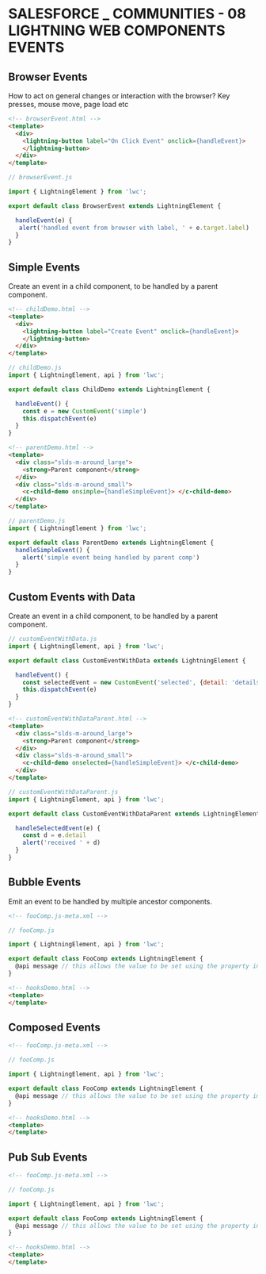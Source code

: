 # SALESFORCE _ COMMUNITIES - 08 LIGHTNING WEB COMPONENTS EVENTS
## Browser Events
How to act on general changes or interaction with the browser?  Key presses, mouse move, page load etc
```html
<!-- browserEvent.html -->
<template>
  <div>
    <lightning-button label="On Click Event" onclick={handleEvent}>
    </lightning-button>
  </div>
</template>
```
```js
// browserEvent.js

import { LightningElement } from 'lwc';

export default class BrowserEvent extends LightningElement {

  handleEvent(e) {
   alert('handled event from browser with label, ' + e.target.label)
  }
}
```
## Simple Events
Create an event in a child component, to be handled by a parent component.
```html
<!-- childDemo.html -->
<template>
  <div>
    <lightning-button label="Create Event" onclick={handleEvent}>
    </lightning-button>
  </div>
</template>
```
```js
// childDemo.js
import { LightningElement, api } from 'lwc';

export default class ChildDemo extends LightningElement {

  handleEvent() {
    const e = new CustomEvent('simple')
    this.dispatchEvent(e)
  }
}
```
```html
<!-- parentDemo.html -->
<template>
  <div class="slds-m-around_large">
    <strong>Parent component</strong>
  </div>
  <div class="slds-m-around_small">
    <c-child-demo onsimple={handleSimpleEvent}> </c-child-demo>
  </div>
</template>
```
```js
// parentDemo.js
import { LightningElement } from 'lwc';

export default class ParentDemo extends LightningElement {
  handleSimpleEvent() {
    alert('simple event being handled by parent comp')
  }
}
```
## Custom Events with Data
Create an event in a child component, to be handled by a parent component.
```js
// customEventWithData.js
import { LightningElement, api } from 'lwc';

export default class CustomEventWithData extends LightningElement {

  handleEvent() {
    const selectedEvent = new CustomEvent('selected', {detail: 'details in this object...'})
    this.dispatchEvent(e)
  }
}
```
```html
<!-- customEventWithDataParent.html -->
<template>
  <div class="slds-m-around_large">
    <strong>Parent component</strong>
  </div>
  <div class="slds-m-around_small">
    <c-child-demo onselected={handleSimpleEvent}> </c-child-demo>
  </div>
</template>
```
```js
// customEventWithDataParent.js
import { LightningElement, api } from 'lwc';

export default class CustomEventWithDataParent extends LightningElement {

  handleSelectedEvent(e) {
    const d = e.detail
    alert('received ' + d)
  }
}
```
## Bubble Events
Emit an event to be handled by multiple ancestor components.
```xml
<!-- fooComp.js-meta.xml -->
```
```js
// fooComp.js

import { LightningElement, api } from 'lwc';

export default class FooComp extends LightningElement {
  @api message // this allows the value to be set using the property in the meta
}
```
```html
<!-- hooksDemo.html -->
<template>
</template>
```
## Composed Events
```xml
<!-- fooComp.js-meta.xml -->
```
```js
// fooComp.js

import { LightningElement, api } from 'lwc';

export default class FooComp extends LightningElement {
  @api message // this allows the value to be set using the property in the meta
}
```
```html
<!-- hooksDemo.html -->
<template>
</template>
```
## Pub Sub Events
```xml
<!-- fooComp.js-meta.xml -->
```
```js
// fooComp.js

import { LightningElement, api } from 'lwc';

export default class FooComp extends LightningElement {
  @api message // this allows the value to be set using the property in the meta
}
```
```html
<!-- hooksDemo.html -->
<template>
</template>
```
